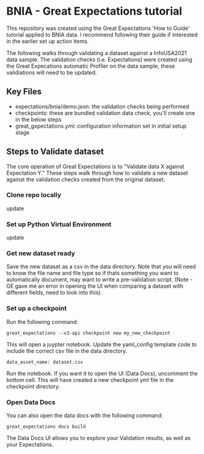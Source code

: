 # BNIA - Great Expectations tutorial

This repository was created using the Great Expectations 'How to Guide' tutorial applied to BNIA data. I recommend following their guide if interested in the earlier set up action items.

The following walks through validating a dataset against a InfoUSA2021 data sample. The validation checks (i.e. Expectations) were created using the Great Expecations automatic Profiler on the data sample, these validiations will need to be updated.

## Key Files

- expectations/bnia/demo.json: the validation checks being performed
- checkpoints: these are bundled validation data check, you'll create one in the below steps
- great_gxpectations.yml: configuration information set in initial setup stage

## Steps to Validate dataset

The core operation of Great Expectations is to "Validate data X against Expectation Y." These steps walk through how to validate a new dataset against the validation checks created from the original dataset.

### Clone repo locally
update
### Set up Python Virtual Environment
update
### Get new dataset ready 
Save the new dataset as a csv in the data directory. Note that you will need to know the file name and file type so if thats something you want to automatically document, may want to write a pre-validation script. (Note - GE gave me an error in opening the UI when comparing a dataset with different fields, need to look into this). 
### Set up a checkpoint
Run the following command:
```
great_expectations --v3-api checkpoint new my_new_checkpoint
```
This will open a juypter notebook. Update the yaml_config template code to include the correct csv file in the data directory.
```
data_asset_name: dataset.csv
```
Run the notebook. If you want it to open the UI (Data Docs), uncomment the bottom cell.
This will have created a new checkpoint yml file in the checkpoint directory.
### Open Data Docs
You can also open the data docs with the following command:
```
great_expectations docs build
```
The Data Docs UI allows you to explore your Validation results, as well as your Expectations. 
